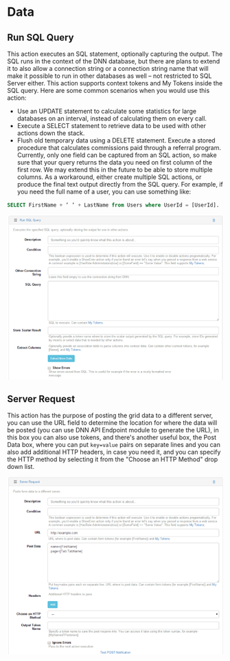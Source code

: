 # Data

## Run SQL Query 

This action executes an SQL statement, optionally capturing the output. The SQL runs in the context of the DNN database, but there are plans to extend it to also allow a connection string or a connection string name that will make it possible to run in other databases as well – not restricted to SQL Server either. This action supports context tokens and My Tokens inside the SQL query. Here are some common scenarios when you would use this action:
* Use an UPDATE statement to calculate some statistics for large databases on an interval, instead of calculating them on every call. 
* Execute a SELECT statement to retrieve data to be used with other actions down the stack. 
* Flush old temporary data using a DELETE statement. 
Execute a stored procedure that calculates commissions paid through a referral program. Currently, only one field can be captured from an SQL action, so make sure that your query returns the data you need on first column of the first row. We may extend this in the future to be able to store multiple columns. As a workaround, either create multiple SQL actions, or produce the final text output directly from the SQL query. For example, if you need the full name of a user, you can use something like:

``` sql
SELECT FirstName + ‘ ‘ + LastName from Users where UserId = [UserId].
```

![](images/run-sql-query.png)

## Server Request

This action has the purpose of posting the grid data to a different server, you can use the URL field to determine the location for where the data will be posted (you can use DNN API Endpoint module to generate the URL), in this box you can also use tokens, and there's another useful box, the Post Data box, where you can put `key=value` pairs on separate lines and you can also add additional HTTP headers, in case you need it, and you can specify the HTTP method by selecting it from the "Choose an HTTP Method" drop down list.

![](images/server-request.png)
